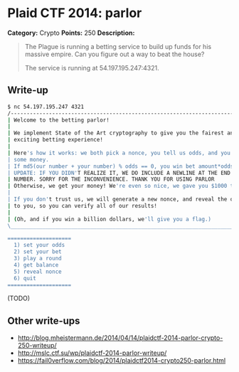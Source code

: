# Plaid CTF 2014: parlor

**Category:** Crypto
**Points:** 250
**Description:**

> The Plague is running a betting service to build up funds for his massive empire. Can you figure out a way to beat the house?
>
> The service is running at 54.197.195.247:4321.

## Write-up

```bash
$ nc 54.197.195.247 4321
/------------------------------------------------------------------------------\
| Welcome to the betting parlor!                                               |
|                                                                              |
| We implement State of the Art cryptography to give you the fairest and most  |
| exciting betting experience!                                                 |
|                                                                              |
| Here's how it works: we both pick a nonce, you tell us odds, and you give us |
| some money.                                                                  |
| If md5(our number + your number) % odds == 0, you win bet amount*odds.       |
| UPDATE: IF YOU DIDN'T REALIZE IT, WE DO INCLUDE A NEWLINE AT THE END OF YOUR |
| NUMBER. SORRY FOR THE INCONVENIENCE. THANK YOU FOR USING PARLOR              |
| Otherwise, we get your money! We're even so nice, we gave you $1000 to start.|
|                                                                              |
| If you don't trust us, we will generate a new nonce, and reveal the old nonce|
| to you, so you can verify all of our results!                                |
|                                                                              |
| (Oh, and if you win a billion dollars, we'll give you a flag.)               |
\______________________________________________________________________________/

====================
  1) set your odds
  2) set your bet
  3) play a round
  4) get balance
  5) reveal nonce
  6) quit
====================
```

(TODO)

## Other write-ups

* <http://blog.mheistermann.de/2014/04/14/plaidctf-2014-parlor-crypto-250-writeup/>
* <http://mslc.ctf.su/wp/plaidctf-2014-parlor-writeup/>
* <https://fail0verflow.com/blog/2014/plaidctf2014-crypto250-parlor.html>
